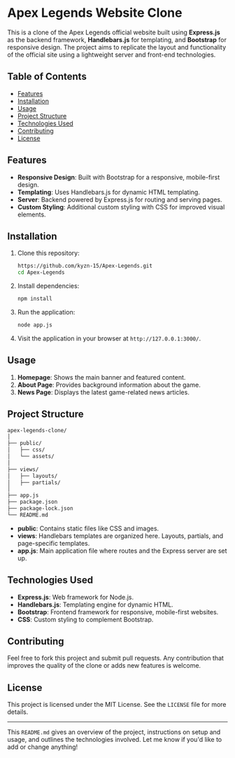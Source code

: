 # Apex Legends Website Clone

This is a clone of the Apex Legends official website built using **Express.js** as the backend framework, **Handlebars.js** for templating, and **Bootstrap** for responsive design. The project aims to replicate the layout and functionality of the official site using a lightweight server and front-end technologies.

## Table of Contents
- [Features](#features)
- [Installation](#installation)
- [Usage](#usage)
- [Project Structure](#project-structure)
- [Technologies Used](#technologies-used)
- [Contributing](#contributing)
- [License](#license)

## Features

- **Responsive Design**: Built with Bootstrap for a responsive, mobile-first design.
- **Templating**: Uses Handlebars.js for dynamic HTML templating.
- **Server**: Backend powered by Express.js for routing and serving pages.
- **Custom Styling**: Additional custom styling with CSS for improved visual elements.

## Installation

1. Clone this repository:
   ```bash
   https://github.com/kyzn-15/Apex-Legends.git
   cd Apex-Legends
   ```

2. Install dependencies:
   ```bash
   npm install
   ```

3. Run the application:
   ```bash
   node app.js
   ```

4. Visit the application in your browser at `http://127.0.0.1:3000/`.

## Usage

1. **Homepage**: Shows the main banner and featured content.
2. **About Page**: Provides background information about the game.
3. **News Page**: Displays the latest game-related news articles.

## Project Structure

```bash
apex-legends-clone/
│
├── public/
│   ├── css/
│   └── assets/
│
├── views/
│   ├── layouts/
│   ├── partials/
│
├── app.js
├── package.json
├── package-lock.json
└── README.md
```

- **public**: Contains static files like CSS and images.
- **views**: Handlebars templates are organized here. Layouts, partials, and page-specific templates.
- **app.js**: Main application file where routes and the Express server are set up.

## Technologies Used

- **Express.js**: Web framework for Node.js.
- **Handlebars.js**: Templating engine for dynamic HTML.
- **Bootstrap**: Frontend framework for responsive, mobile-first websites.
- **CSS**: Custom styling to complement Bootstrap.

## Contributing

Feel free to fork this project and submit pull requests. Any contribution that improves the quality of the clone or adds new features is welcome.

## License

This project is licensed under the MIT License. See the `LICENSE` file for more details.

---

This `README.md` gives an overview of the project, instructions on setup and usage, and outlines the technologies involved. Let me know if you'd like to add or change anything!
